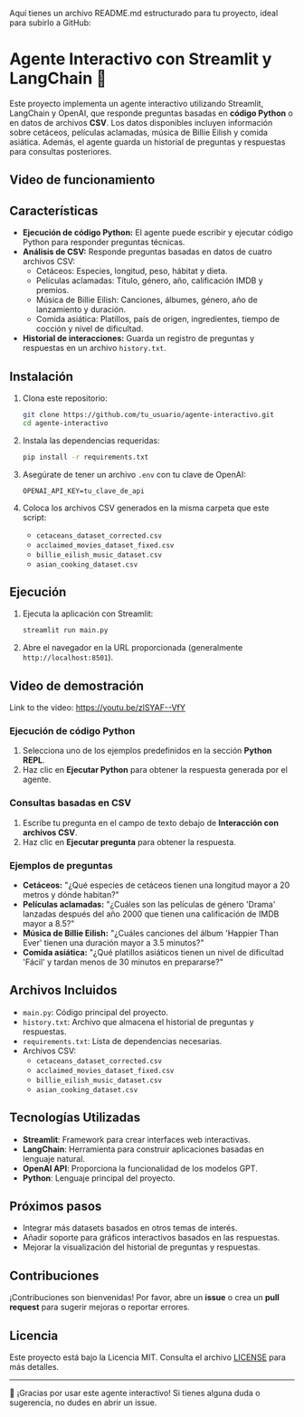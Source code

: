 Aquí tienes un archivo README.md estructurado para tu proyecto, ideal para subirlo a GitHub:

# Agente Interactivo con Streamlit y LangChain 🤖

Este proyecto implementa un agente interactivo utilizando Streamlit, LangChain y OpenAI, que responde preguntas basadas en **código Python** o en datos de archivos **CSV**. Los datos disponibles incluyen información sobre cetáceos, películas aclamadas, música de Billie Eilish y comida asiática. Además, el agente guarda un historial de preguntas y respuestas para consultas posteriores.
## Video de funcionamiento

## Características

- **Ejecución de código Python:** El agente puede escribir y ejecutar código Python para responder preguntas técnicas.
- **Análisis de CSV:** Responde preguntas basadas en datos de cuatro archivos CSV:
  - Cetáceos: Especies, longitud, peso, hábitat y dieta.
  - Películas aclamadas: Título, género, año, calificación IMDB y premios.
  - Música de Billie Eilish: Canciones, álbumes, género, año de lanzamiento y duración.
  - Comida asiática: Platillos, país de origen, ingredientes, tiempo de cocción y nivel de dificultad.
- **Historial de interacciones:** Guarda un registro de preguntas y respuestas en un archivo `history.txt`.

## Instalación

1. Clona este repositorio:
   ```bash
   git clone https://github.com/tu_usuario/agente-interactivo.git
   cd agente-interactivo
   ```

2. Instala las dependencias requeridas:
   ```bash
   pip install -r requirements.txt
   ```

3. Asegúrate de tener un archivo `.env` con tu clave de OpenAI:
   ```
   OPENAI_API_KEY=tu_clave_de_api
   ```

4. Coloca los archivos CSV generados en la misma carpeta que este script:
   - `cetaceans_dataset_corrected.csv`
   - `acclaimed_movies_dataset_fixed.csv`
   - `billie_eilish_music_dataset.csv`
   - `asian_cooking_dataset.csv`

## Ejecución

1. Ejecuta la aplicación con Streamlit:
   ```bash
   streamlit run main.py
   ```

2. Abre el navegador en la URL proporcionada (generalmente `http://localhost:8501`).

## Video de demostración
Link to the video: https://youtu.be/zlSYAF--VfY 

### Ejecución de código Python
1. Selecciona uno de los ejemplos predefinidos en la sección **Python REPL**.
2. Haz clic en **Ejecutar Python** para obtener la respuesta generada por el agente.

### Consultas basadas en CSV
1. Escribe tu pregunta en el campo de texto debajo de **Interacción con archivos CSV**.
2. Haz clic en **Ejecutar pregunta** para obtener la respuesta.

### Ejemplos de preguntas
- **Cetáceos:** "¿Qué especies de cetáceos tienen una longitud mayor a 20 metros y dónde habitan?"
- **Películas aclamadas:** "¿Cuáles son las películas de género 'Drama' lanzadas después del año 2000 que tienen una calificación de IMDB mayor a 8.5?"
- **Música de Billie Eilish:** "¿Cuáles canciones del álbum 'Happier Than Ever' tienen una duración mayor a 3.5 minutos?"
- **Comida asiática:** "¿Qué platillos asiáticos tienen un nivel de dificultad 'Fácil' y tardan menos de 30 minutos en prepararse?"

## Archivos Incluidos

- `main.py`: Código principal del proyecto.
- `history.txt`: Archivo que almacena el historial de preguntas y respuestas.
- `requirements.txt`: Lista de dependencias necesarias.
- Archivos CSV:
  - `cetaceans_dataset_corrected.csv`
  - `acclaimed_movies_dataset_fixed.csv`
  - `billie_eilish_music_dataset.csv`
  - `asian_cooking_dataset.csv`

## Tecnologías Utilizadas

- **Streamlit**: Framework para crear interfaces web interactivas.
- **LangChain**: Herramienta para construir aplicaciones basadas en lenguaje natural.
- **OpenAI API**: Proporciona la funcionalidad de los modelos GPT.
- **Python**: Lenguaje principal del proyecto.

## Próximos pasos

- Integrar más datasets basados en otros temas de interés.
- Añadir soporte para gráficos interactivos basados en las respuestas.
- Mejorar la visualización del historial de preguntas y respuestas.

## Contribuciones

¡Contribuciones son bienvenidas! Por favor, abre un **issue** o crea un **pull request** para sugerir mejoras o reportar errores.

## Licencia

Este proyecto está bajo la Licencia MIT. Consulta el archivo [LICENSE](LICENSE) para más detalles.

---

🎉 ¡Gracias por usar este agente interactivo! Si tienes alguna duda o sugerencia, no dudes en abrir un issue.
```

